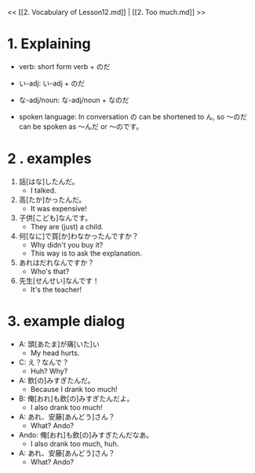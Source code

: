 << [[2. Vocabulary of Lesson12.md]] | [[2. Too much.md]] >>

# 1. Explaining

- verb: short form verb + のだ
- い-adj: い-adj + のだ
- な-adj/noun: な-adj/noun + なのだ

- spoken language: In conversation の can be shortened to ん, so 〜のだ can be spoken as 〜んだ or 〜のです。

# 2 . examples

1. 話\[はな\]したんだ。
    - I talked.
2. 高\[たか\]かったんだ。
    - It was expensive!
3. 子供\[こども\]なんです。
    - They are (just) a child.
4. 何\[なに\]で買\[か\]わなかったんですか？
    - Why didn't you buy it?
    - This way is to ask the explanation.
5. あれはだれなんですか？
    - Who's that?
6. 先生\[せんせい\]なんです！
    - It's the teacher!

# 3. example dialog

- A: 頭\[あたま\]が痛\[いた\]い
    - My head hurts.
- C: え？なんで？
    - Huh? Why?
- A: 飲\[の\]みすぎたんだ。
    - Because I drank too much!
- B: 俺\[おれ\]も飲\[の\]みすぎたんだよ。
    - I also drank too much!
- A: あれ、安藤\[あんどう\]さん？
    - What? Ando?
- Ando: 俺\[おれ\]も飲\[の\]みすぎたんだなあ。
    - I also drank too much, huh.
- A: あれ、安藤\[あんどう\]さん？
    - What? Ando? 